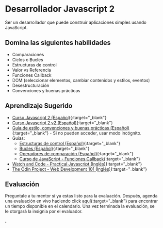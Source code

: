 # Desarrollador Javascript 2

Ser un desarrollador que puede construir aplicaciones simples usando JavaScript.

## Domina las siguientes habilidades

* Comparaciones
* Ciclos o Bucles
* Estructuras de control
* Valor vs Referencia
* Funciones Callback
* DOM (seleccionar elementos, cambiar contenidos y estilos, eventos)
* Desestructuración
* Convenciones y buenas prácticas

## Aprendizaje Sugerido

* [Curso Javascript 2 (Español)](https://youtube.com/playlist?list=PLKT_uPiD2acBPIEqNwlN7JqDTvpC9FDHc){:target="_blank"}
* [Curso Javascript 2 v2 (Español)](https://www.youtube.com/playlist?list=PLKT_uPiD2acDAlRpZU5B91xeJM5_Qu59K){:target="_blank"}
* [Guía de estilo, convenciones y buenas prácticas (Español)](https://medium.com/@davidenq/gu%C3%ADa-de-estilo-convenciones-y-buenas-pr%C3%A1cticas-de-desarrollo-con-javascript-d2e9ef80d63b){:target="_blank"} - Si no pueden acceder, usar modo incógnito.
* Guías:
  * [Estructuras de control (Español)](https://developer.mozilla.org/es/docs/Web/JavaScript/Guide/Control_flow_and_error_handling){:target="_blank"}
  * [Bucles (Español)](https://developer.mozilla.org/es/docs/Web/JavaScript/Guide/Loops_and_iteration){:target="_blank"}
  * [Operadores de comparación (Español)](https://developer.mozilla.org/es/docs/Web/JavaScript/Guide/Expressions_and_Operators#operadores_de_comparaci%C3%B3n){:target="_blank"}
  * [Curso de JavaScript - Funciones Callback](https://www.youtube.com/watch?v=EA94aQwqVsY){:target="_blank"}
* [Watch and Code - Practical Javascript (Inglés)](https://watchandcode.com/){:target="_blank"}
* [The Odin Project - Web Development 101 (Inglés)](https://www.theodinproject.com/){:target="_blank"}

## Evaluación

Preguntale a tu mentor si ya estas listo para la evaluación. Después, agenda una evaluación en vivo haciendo click [aquí](https://calendly.com/codex-evaluations/1?a1=Javascript%20Developer%202&a2=UpjeWGtrTNe2gf1MrHK5QA){:target="_blank"} para encontrar un tiempo disponible en el calendario. Una vez terminada la evaluación, se le otorgará la insignia por el evaluador.

[.](level-1)
